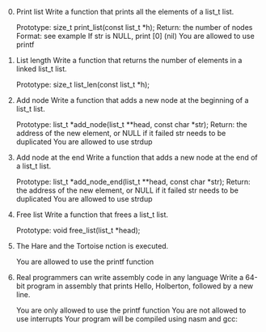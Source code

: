  0. Print list 
Write a function that prints all the elements of a list_t list.

    Prototype: size_t print_list(const list_t *h);
    Return: the number of nodes
    Format: see example
    If str is NULL, print [0] (nil)
    You are allowed to use printf
 1. List length 
Write a function that returns the number of elements in a linked list_t list.

    Prototype: size_t list_len(const list_t *h);
2. Add node 
Write a function that adds a new node at the beginning of a list_t list.

    Prototype: list_t *add_node(list_t **head, const char *str);
    Return: the address of the new element, or NULL if it failed
    str needs to be duplicated
    You are allowed to use strdup
3. Add node at the end 
Write a function that adds a new node at the end of a list_t list.

    Prototype: list_t *add_node_end(list_t **head, const char *str);
    Return: the address of the new element, or NULL if it failed
    str needs to be duplicated
    You are allowed to use strdup
4. Free list 
Write a function that frees a list_t list.

    Prototype: void free_list(list_t *head);
 5. The Hare and the Tortoise 
nction is executed.

    You are allowed to use the printf function
6. Real programmers can write assembly code in any language 
Write a 64-bit program in assembly that prints Hello, Holberton, followed by a new line.

    You are only allowed to use the printf function
    You are not allowed to use interrupts
    Your program will be compiled using nasm and gcc:

